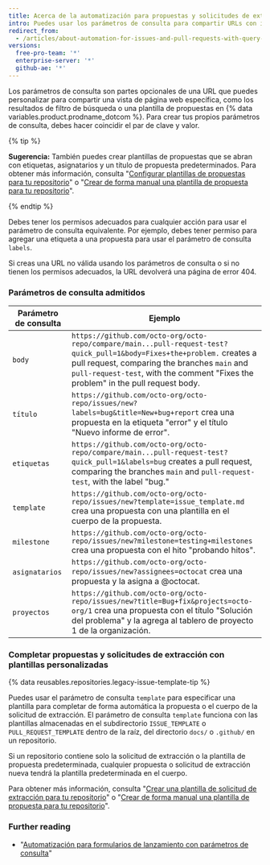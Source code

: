 ```yaml
---
title: Acerca de la automatización para propuestas y solicitudes de extracción con parámetros de consulta
intro: Puedes usar los parámetros de consulta para compartir URLs con información personalizada.
redirect_from:
  - /articles/about-automation-for-issues-and-pull-requests-with-query-parameters
versions:
  free-pro-team: '*'
  enterprise-server: '*'
  github-ae: '*'
---
```


Los parámetros de consulta son partes opcionales de una URL que puedes personalizar para compartir una vista de página web específica, como los resultados de filtro de búsqueda o una plantilla de propuestas en {% data variables.product.prodname_dotcom %}. Para crear tus propios parámetros de consulta, debes hacer coincidir el par de clave y valor.

{% tip %}

**Sugerencia:** También puedes crear plantillas de propuestas que se abran con etiquetas, asignatarios y un título de propuesta predeterminados. Para obtener más información, consulta "[Configurar plantillas de propuestas para tu repositorio](/articles/configuring-issue-templates-for-your-repository)" o "[Crear de forma manual una plantilla de propuesta para tu repositorio](/articles/manually-creating-a-single-issue-template-for-your-repository)".

{% endtip %}

Debes tener los permisos adecuados para cualquier acción para usar el parámetro de consulta equivalente. Por ejemplo, debes tener permiso para agregar una etiqueta a una propuesta para usar el parámetro de consulta `labels`.

Si creas una URL no válida usando los parámetros de consulta o si no tienen los permisos adecuados, la URL devolverá una página de error 404.

### Parámetros de consulta admitidos

| Parámetro de consulta | Ejemplo                                                                                                                                                                                                                                                         |
| --------------------- | --------------------------------------------------------------------------------------------------------------------------------------------------------------------------------------------------------------------------------------------------------------- |
| `body`                | `https://github.com/octo-org/octo-repo/compare/main...pull-request-test?quick_pull=1&body=Fixes+the+problem.` creates a pull request, comparing the branches `main` and `pull-request-test`, with the comment "Fixes the problem" in the pull request body. |
| `título`              | `https://github.com/octo-org/octo-repo/issues/new?labels=bug&title=New+bug+report` crea una propuesta en la etiqueta "error" y el título "Nuevo informe de error".                                                                                          |
| `etiquetas`           | `https://github.com/octo-org/octo-repo/compare/main...pull-request-test?quick_pull=1&labels=bug` creates a pull request, comparing the branches `main` and `pull-request-test`, with the label "bug."                                                       |
| `template`            | `https://github.com/octo-org/octo-repo/issues/new?template=issue_template.md` crea una propuesta con una plantilla en el cuerpo de la propuesta.                                                                                                                |
| `milestone`           | `https://github.com/octo-org/octo-repo/issues/new?milestone=testing+milestones` crea una propuesta con el hito "probando hitos".                                                                                                                                |
| `asignatarios`        | `https://github.com/octo-org/octo-repo/issues/new?assignees=octocat` crea una propuesta y la asigna a @octocat.                                                                                                                                                 |
| `proyectos`           | `https://github.com/octo-org/octo-repo/issues/new?title=Bug+fix&projects=octo-org/1` crea una propuesta con el título "Solución del problema" y la agrega al tablero de proyecto 1 de la organización.                                                      |

### Completar propuestas y solicitudes de extracción con plantillas personalizadas

{% data reusables.repositories.legacy-issue-template-tip %}

Puedes usar el parámetro de consulta `template` para especificar una plantilla para completar de forma automática la propuesta o el cuerpo de la solicitud de extracción. El parámetro de consulta `template` funciona con las plantillas almacenadas en el subdirectorio `ISSUE_TEMPLATE` o `PULL_REQUEST_TEMPLATE` dentro de la raíz, del directorio `docs/` o `.github/` en un repositorio.

Si un repositorio contiene solo la solicitud de extracción o la plantilla de propuesta predeterminada, cualquier propuesta o solicitud de extracción nueva tendrá la plantilla predeterminada en el cuerpo.

Para obtener más información, consulta "[Crear una plantilla de solicitud de extracción para tu repositorio](/articles/creating-a-pull-request-template-for-your-repository)" o "[Crear de forma manual una plantilla de propuesta para tu repositorio](/articles/manually-creating-a-single-issue-template-for-your-repository)".

### Further reading

- "[Automatización para formularios de lanzamiento con parámetros de consulta](/articles/automation-for-release-forms-with-query-parameters)"
